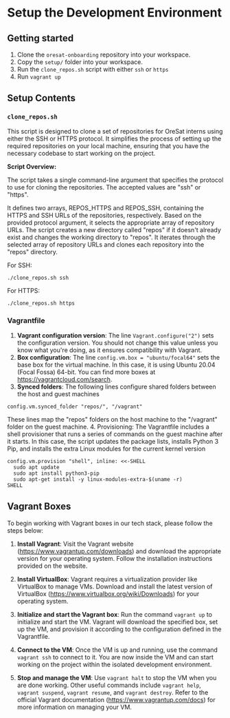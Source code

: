 # Setup the Development Environment

## Getting started
1. Clone the `oresat-onboarding` repository into your workspace.
2. Copy the `setup/` folder into your workspace.
3. Run the `clone_repos.sh` script with either `ssh` or `https`
4. Run `vagrant up`

## Setup Contents
### `clone_repos.sh`
This script is designed to clone a set of repositories for OreSat interns using either the SSH or HTTPS protocol. 
It simplifies the process of setting up the required repositories on your local machine, ensuring that you have the 
necessary codebase to start working on the project.

**Script Overview:**

The script takes a single command-line argument that specifies the protocol to use for cloning the repositories. 
The accepted values are "ssh" or "https".

It defines two arrays, REPOS_HTTPS and REPOS_SSH, containing the HTTPS and SSH URLs of the repositories, respectively.
Based on the provided protocol argument, it selects the appropriate array of repository URLs.
The script creates a new directory called "repos" if it doesn't already exist and changes the working directory to "repos".
It iterates through the selected array of repository URLs and clones each repository into the "repos" directory.

For SSH:
```
./clone_repos.sh ssh
```
For HTTPS:
```
./clone_repos.sh https
```

### Vagrantfile

1. **Vagrant configuration version**: The line `Vagrant.configure("2")` sets the configuration version.
   You should not change this value unless you know what you're doing, as it ensures compatibility with Vagrant.
2. **Box configuration**: The line `config.vm.box = "ubuntu/focal64"` sets the base box for the virtual machine.
   In this case, it is using Ubuntu 20.04 (Focal Fossa) 64-bit. You can find more boxes at https://vagrantcloud.com/search.
3. **Synced folders**: The following lines configure shared folders between the host and guest machines
```
config.vm.synced_folder "repos/", "/vagrant"
```
These lines map the "repos" folders on the host machine to the "/vagrant" folder on the guest machine.
4. Provisioning: The Vagrantfile includes a shell provisioner that runs a series of commands on the guest machine
   after it starts. In this case, the script updates the package lists, installs Python 3 Pip, and installs the extra
   Linux modules for the current kernel version
```
config.vm.provision "shell", inline: <<-SHELL
  sudo apt update
  sudo apt install python3-pip
  sudo apt-get install -y linux-modules-extra-$(uname -r)
SHELL
```

##  Vagrant Boxes

To begin working with Vagrant boxes in our tech stack, please follow the steps below:

1. **Install Vagrant**: Visit the Vagrant website (https://www.vagrantup.com/downloads) and download the appropriate version
   for your operating system. Follow the installation instructions provided on the website.

2. **Install VirtualBox**: Vagrant requires a virtualization provider like VirtualBox to manage VMs. Download and
   install the latest version of VirtualBox (https://www.virtualbox.org/wiki/Downloads) for your operating system.

3. **Initialize and start the Vagrant box**: Run the command `vagrant up` to initialize and start the VM.
   Vagrant will download the specified box, set up the VM, and provision it according to the configuration
   defined in the Vagrantfile.

4. **Connect to the VM**: Once the VM is up and running, use the command `vagrant ssh` to connect to it.
   You are now inside the VM and can start working on the project within the isolated development environment.

5. **Stop and manage the VM**: Use `vagrant halt` to stop the VM when you are done working.
   Other useful commands include `vagrant help`, `vagrant suspend`, `vagrant resume`, and `vagrant destroy`.
   Refer to the official Vagrant documentation (https://www.vagrantup.com/docs) for more information on managing your VM.
